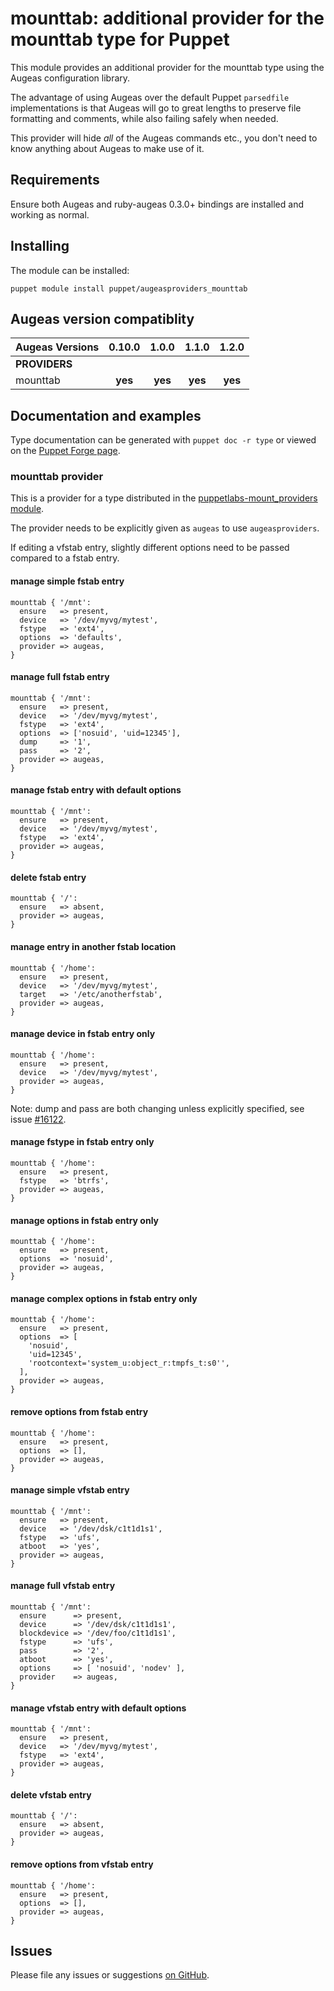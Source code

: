 # mounttab: additional provider for the mounttab type for Puppet

This module provides an additional provider for the mounttab type
using the Augeas configuration library.

The advantage of using Augeas over the default Puppet `parsedfile`
implementations is that Augeas will go to great lengths to preserve file
formatting and comments, while also failing safely when needed.

This provider will hide *all* of the Augeas commands etc., you don't need to
know anything about Augeas to make use of it.

## Requirements

Ensure both Augeas and ruby-augeas 0.3.0+ bindings are installed and working as
normal.

## Installing

The module can be installed:

    puppet module install puppet/augeasproviders_mounttab

## Augeas version compatiblity

Augeas Versions           | 0.10.0  | 1.0.0   | 1.1.0   | 1.2.0   |
:-------------------------|:-------:|:-------:|:-------:|:-------:|
**PROVIDERS**             |
mounttab                  | **yes** | **yes** | **yes** | **yes** |

## Documentation and examples

Type documentation can be generated with `puppet doc -r type` or viewed on the
[Puppet Forge page](https://forge.puppetlabs.com/voxpupuli/augeasproviders_mounttab).

### mounttab provider

This is a provider for a type distributed in the [puppetlabs-mount_providers
module](https://forge.puppetlabs.com/puppetlabs/mount_providers).

The provider needs to be explicitly given as `augeas` to use `augeasproviders`.

If editing a vfstab entry, slightly different options need to be passed
compared to a fstab entry.

#### manage simple fstab entry

```puppet
mounttab { '/mnt':
  ensure   => present,
  device   => '/dev/myvg/mytest',
  fstype   => 'ext4',
  options  => 'defaults',
  provider => augeas,
}
```

#### manage full fstab entry

```puppet
mounttab { '/mnt':
  ensure   => present,
  device   => '/dev/myvg/mytest',
  fstype   => 'ext4',
  options  => ['nosuid', 'uid=12345'],
  dump     => '1',
  pass     => '2',
  provider => augeas,
}
```

#### manage fstab entry with default options

```puppet
mounttab { '/mnt':
  ensure   => present,
  device   => '/dev/myvg/mytest',
  fstype   => 'ext4',
  provider => augeas,
}
```

#### delete fstab entry

```puppet
mounttab { '/':
  ensure   => absent,
  provider => augeas,
}
```

#### manage entry in another fstab location

```puppet
mounttab { '/home':
  ensure   => present,
  device   => '/dev/myvg/mytest',
  target   => '/etc/anotherfstab',
  provider => augeas,
}
```

#### manage device in fstab entry only

```puppet
mounttab { '/home':
  ensure   => present,
  device   => '/dev/myvg/mytest',
  provider => augeas,
}
```

Note: dump and pass are both changing unless explicitly specified, see issue
[#16122](http://projects.puppetlabs.com/issues/16122).

#### manage fstype in fstab entry only

```puppet
mounttab { '/home':
  ensure   => present,
  fstype   => 'btrfs',
  provider => augeas,
}
```

#### manage options in fstab entry only

```puppet
mounttab { '/home':
  ensure   => present,
  options  => 'nosuid',
  provider => augeas,
}
```

#### manage complex options in fstab entry only

```puppet
mounttab { '/home':
  ensure   => present,
  options  => [
    'nosuid',
    'uid=12345',
    'rootcontext='system_u:object_r:tmpfs_t:s0'',
  ],
  provider => augeas,
}
```

#### remove options from fstab entry

```puppet
mounttab { '/home':
  ensure   => present,
  options  => [],
  provider => augeas,
}
```

#### manage simple vfstab entry

```puppet
mounttab { '/mnt':
  ensure   => present,
  device   => '/dev/dsk/c1t1d1s1',
  fstype   => 'ufs',
  atboot   => 'yes',
  provider => augeas,
}
```

#### manage full vfstab entry

```puppet
mounttab { '/mnt':
  ensure      => present,
  device      => '/dev/dsk/c1t1d1s1',
  blockdevice => '/dev/foo/c1t1d1s1',
  fstype      => 'ufs',
  pass        => '2',
  atboot      => 'yes',
  options     => [ 'nosuid', 'nodev' ],
  provider    => augeas,
}
```

#### manage vfstab entry with default options

```puppet
mounttab { '/mnt':
  ensure   => present,
  device   => '/dev/myvg/mytest',
  fstype   => 'ext4',
  provider => augeas,
}
```

#### delete vfstab entry

```puppet
mounttab { '/':
  ensure   => absent,
  provider => augeas,
}
```

#### remove options from vfstab entry

```puppet
mounttab { '/home':
  ensure   => present,
  options  => [],
  provider => augeas,
}
```

## Issues

Please file any issues or suggestions [on GitHub](https://github.com/voxpupuli/puppet-augeasproviders_mounttab/issues).
